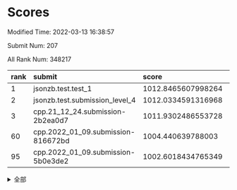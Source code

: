 # Scores

Modified Time: 2022-03-13 16:38:57

Submit Num: 207

All Rank Num: 348217

| rank |               submit               |       score        |       sigma        | pk_num |
| :--- | :--------------------------------- | :----------------- | :----------------- | :----- |
| 1    | jsonzb.test.test_1                 | 1012.8465607998264 | 0.8040721195830551 | 6727   |
| 2    | jsonzb.test.submission_level_4     | 1012.0334591316968 | 0.800683575439304  | 6731   |
| 3    | cpp.21_12_24.submission-2b2ea0d7   | 1011.9302486553728 | 0.7791929848035215 | 6729   |
| 60   | cpp.2022_01_09.submission-816672bd | 1004.440639788003  | 0.7226817989324442 | 6733   |
| 95   | cpp.2022_01_09.submission-5b0e3de2 | 1002.6018434765349 | 0.7208674186369384 | 6730   |


<details>
<summary>全部</summary>

| rank |                 submit                 |       score        |       sigma        | pk_num |
| :--- | :------------------------------------- | :----------------- | :----------------- | :----- |
| 1    | jsonzb.test.test_1                     | 1012.8465607998264 | 0.8040721195830551 | 6727   |
| 2    | jsonzb.test.submission_level_4         | 1012.0334591316968 | 0.800683575439304  | 6731   |
| 3    | cpp.21_12_24.submission-2b2ea0d7       | 1011.9302486553728 | 0.7791929848035215 | 6729   |
| 4    | gobigger.level_3.submission_level_3_16 | 1011.4068322422509 | 0.7530957300417717 | 6728   |
| 5    | gobigger.level_3.submission_level_3_15 | 1011.4005943800786 | 0.772143336836263  | 6730   |
| 6    | gobigger.level_3.submission_level_3_6  | 1011.3571111455124 | 0.8093510630369732 | 6734   |
| 7    | gobigger.level_3.submission_level_3_34 | 1011.251609788732  | 0.7822374809673238 | 6731   |
| 8    | gobigger.level_3.submission_level_3_30 | 1011.0325986643988 | 0.7670815963996138 | 6730   |
| 9    | gobigger.level_3.submission_level_3_11 | 1010.7367500577542 | 0.7497457597111419 | 6734   |
| 10   | gobigger.level_3.submission_level_3_38 | 1010.6662072879126 | 0.7628312166522588 | 6729   |
| 11   | gobigger.level_3.submission_level_3_26 | 1010.5914702982691 | 0.7654338162595185 | 6729   |
| 12   | gobigger.level_3.submission_level_3_13 | 1010.5771971828289 | 0.7607346630678588 | 6726   |
| 13   | gobigger.level_3.submission_level_3_0  | 1010.5738838116905 | 0.7645419170560307 | 6724   |
| 14   | gobigger.level_3.submission_level_3_43 | 1010.5354444723321 | 0.7350694519272564 | 6730   |
| 15   | gobigger.level_3.submission_level_3_27 | 1010.3947905951655 | 0.7620560584732776 | 6734   |
| 16   | gobigger.level_3.submission_level_3_20 | 1010.3336850107908 | 0.7708386247074211 | 6733   |
| 17   | gobigger.level_3.submission_level_3_22 | 1010.3241289811677 | 0.7487455554103797 | 6729   |
| 18   | gobigger.level_3.submission_level_3_42 | 1010.2400454218731 | 0.7561898925965896 | 6727   |
| 19   | gobigger.level_3.submission_level_3_36 | 1010.2315733661278 | 0.7628175481799733 | 6729   |
| 20   | gobigger.level_3.submission_level_3_41 | 1010.1975223692231 | 0.7550687680945037 | 6726   |
| 21   | gobigger.level_3.submission_level_3_48 | 1010.1640852831412 | 0.7598745452140049 | 6723   |
| 22   | gobigger.level_3.submission_level_3_9  | 1010.0942410278692 | 0.7646721736329811 | 6722   |
| 23   | gobigger.level_3.submission_level_3_4  | 1010.0771942754    | 0.7681502216937608 | 6733   |
| 24   | gobigger.level_3.submission_level_3_7  | 1010.0770966723582 | 0.751920951066308  | 6724   |
| 25   | gobigger.level_3.submission_level_3_28 | 1010.0562026992097 | 0.7701615872610235 | 6732   |
| 26   | gobigger.level_3.submission_level_3_25 | 1010.0399357732073 | 0.7664621136296683 | 6729   |
| 27   | gobigger.level_3.submission_level_3_19 | 1010.0108452339475 | 0.7502852807400862 | 6729   |
| 28   | gobigger.level_3.submission_level_3_39 | 1009.9672252816742 | 0.7780869733131953 | 6723   |
| 29   | gobigger.level_3.submission_level_3_17 | 1009.8998033816737 | 0.7500520613452982 | 6730   |
| 30   | gobigger.level_3.submission_level_3_46 | 1009.8940074952461 | 0.7370416070495311 | 6729   |
| 31   | gobigger.level_3.submission_level_3_21 | 1009.8815162074513 | 0.7498422270985662 | 6728   |
| 32   | gobigger.level_3.submission_level_3_29 | 1009.8717850955278 | 0.7555115839748223 | 6726   |
| 33   | gobigger.level_3.submission_level_3_3  | 1009.8104575638123 | 0.7497360754473709 | 6725   |
| 34   | gobigger.level_3.submission_level_3_33 | 1009.7802712346568 | 0.7702125967574088 | 6729   |
| 35   | gobigger.level_3.submission_level_3_49 | 1009.776446028871  | 0.7550258873852495 | 6732   |
| 36   | gobigger.level_3.submission_level_3_2  | 1009.6261875466187 | 0.7456407354034194 | 6727   |
| 37   | gobigger.level_3.submission_level_3_24 | 1009.5930917712739 | 0.7369332795516447 | 6730   |
| 38   | gobigger.level_3.submission_level_3_12 | 1009.5729149692048 | 0.7554686333035606 | 6728   |
| 39   | gobigger.level_3.submission_level_3_1  | 1009.4629056030421 | 0.7457774092959497 | 6731   |
| 40   | gobigger.level_3.submission_level_3_32 | 1009.4497299797902 | 0.735310741911853  | 6726   |
| 41   | gobigger.level_3.submission_level_3_45 | 1009.420791229608  | 0.7646688710644696 | 6734   |
| 42   | gobigger.level_3.submission_level_3_37 | 1009.3987890953977 | 0.7605158552081316 | 6726   |
| 43   | gobigger.level_3.submission_level_3_10 | 1009.3731551985279 | 0.7608391252104847 | 6730   |
| 44   | gobigger.level_3.submission_level_3_47 | 1009.328914072561  | 0.7384311924260585 | 6733   |
| 45   | gobigger.level_3.submission_level_3_23 | 1009.3044790859644 | 0.756968435897858  | 6731   |
| 46   | gobigger.level_3.submission_level_3_18 | 1009.2922560663864 | 0.7328429585470008 | 6731   |
| 47   | gobigger.level_3.submission_level_3_14 | 1009.2817076554838 | 0.7545336936851423 | 6729   |
| 48   | gobigger.level_3.submission_level_3_40 | 1009.1410762182644 | 0.7467915257820461 | 6728   |
| 49   | gobigger.level_3.submission_level_3_44 | 1008.9889504822788 | 0.7504964246142073 | 6730   |
| 50   | gobigger.level_3.submission_level_3_5  | 1008.7265948125104 | 0.7417896676807668 | 6726   |
| 51   | gobigger.level_3.submission_level_3_8  | 1008.686764495232  | 0.748203235513634  | 6730   |
| 52   | gobigger.level_3.submission_level_3_31 | 1008.6506501237893 | 0.7428192667341268 | 6733   |
| 53   | gobigger.level_3.submission_level_3_35 | 1008.5291298762586 | 0.752262631901877  | 6728   |
| 54   | gobigger.level_1.submission_level_1_36 | 1005.2563308495551 | 0.7318577343799151 | 6727   |
| 55   | gobigger.level_1.submission_level_1_21 | 1004.8600493196176 | 0.7227241478096609 | 6728   |
| 56   | gobigger.level_1.submission_level_1_18 | 1004.5430799773181 | 0.7240150322966997 | 6725   |
| 57   | gobigger.level_1.submission_level_1_26 | 1004.5281333759531 | 0.717569372576098  | 6732   |
| 58   | gobigger.level_1.submission_level_1_28 | 1004.477308557238  | 0.7062016114225917 | 6734   |
| 59   | gobigger.level_1.submission_level_1_12 | 1004.4538862372702 | 0.7195464052646514 | 6723   |
| 60   | cpp.2022_01_09.submission-816672bd     | 1004.440639788003  | 0.7226817989324442 | 6733   |
| 61   | gobigger.level_1.submission_level_1_8  | 1004.372046004698  | 0.72288981491323   | 6727   |
| 62   | gobigger.level_1.submission_level_1_34 | 1004.3061863950486 | 0.7297023567479225 | 6728   |
| 63   | gobigger.level_1.submission_level_1_0  | 1004.2693683064621 | 0.7144861507454702 | 6732   |
| 64   | gobigger.level_1.submission_level_1_16 | 1004.2619090942034 | 0.7225972197825161 | 6725   |
| 65   | gobigger.level_1.submission_level_1_13 | 1004.2588210878785 | 0.7080370852923856 | 6729   |
| 66   | gobigger.level_1.submission_level_1_7  | 1004.0546742173907 | 0.7137325688947083 | 6734   |
| 67   | gobigger.level_1.submission_level_1_2  | 1003.9101558481153 | 0.7147489975263118 | 6733   |
| 68   | gobigger.level_1.submission_level_1_45 | 1003.8891856374938 | 0.7220365585619145 | 6728   |
| 69   | gobigger.level_1.submission_level_1_49 | 1003.8105923108109 | 0.7270403500885484 | 6732   |
| 70   | gobigger.level_1.submission_level_1_1  | 1003.6379695254781 | 0.7166461039972352 | 6731   |
| 71   | gobigger.level_1.submission_level_1_17 | 1003.6275105367779 | 0.7048097804205997 | 6729   |
| 72   | gobigger.level_1.submission_level_1_31 | 1003.6222686543501 | 0.7182751125280603 | 6729   |
| 73   | gobigger.level_1.submission_level_1_41 | 1003.6203978673436 | 0.7126802875015473 | 6729   |
| 74   | gobigger.level_1.submission_level_1_5  | 1003.6044358056213 | 0.7162547500044687 | 6731   |
| 75   | gobigger.level_1.submission_level_1_4  | 1003.5868175039551 | 0.7178549754108533 | 6723   |
| 76   | gobigger.level_1.submission_level_1_32 | 1003.585269672515  | 0.7240030144049595 | 6727   |
| 77   | gobigger.level_1.submission_level_1_39 | 1003.5442977789318 | 0.7273643524286625 | 6729   |
| 78   | gobigger.level_1.submission_level_1_43 | 1003.5270441837398 | 0.7178905238955653 | 6731   |
| 79   | gobigger.level_1.submission_level_1_11 | 1003.4311890499142 | 0.704411869645022  | 6732   |
| 80   | gobigger.level_1.submission_level_1_46 | 1003.4309911866546 | 0.7078174744031573 | 6727   |
| 81   | gobigger.level_1.submission_level_1_23 | 1003.4269584326411 | 0.7108099128519025 | 6731   |
| 82   | gobigger.level_1.submission_level_1_9  | 1003.3739344601559 | 0.7171745378126314 | 6728   |
| 83   | gobigger.level_1.submission_level_1_6  | 1003.3588864142057 | 0.7078004886500535 | 6732   |
| 84   | gobigger.level_1.submission_level_1_40 | 1003.3368223268965 | 0.717766961322461  | 6730   |
| 85   | gobigger.level_1.submission_level_1_29 | 1003.2025026947775 | 0.7248516920232844 | 6727   |
| 86   | gobigger.level_1.submission_level_1_47 | 1003.1286923134371 | 0.7187081985961984 | 6727   |
| 87   | gobigger.level_1.submission_level_1_15 | 1003.0673878733124 | 0.7130300090524773 | 6728   |
| 88   | gobigger.level_1.submission_level_1_48 | 1003.0655092474002 | 0.7160212690546505 | 6727   |
| 89   | gobigger.level_1.submission_level_1_44 | 1003.0600422904265 | 0.707660224656369  | 6731   |
| 90   | gobigger.level_1.submission_level_1_33 | 1002.8872451275532 | 0.699830350555819  | 6727   |
| 91   | gobigger.level_1.submission_level_1_20 | 1002.8062227584014 | 0.7049447909643517 | 6726   |
| 92   | gobigger.level_1.submission_level_1_22 | 1002.7588408301012 | 0.7251080959470815 | 6725   |
| 93   | gobigger.level_1.submission_level_1_35 | 1002.701192989217  | 0.72170304354352   | 6727   |
| 94   | gobigger.level_1.submission_level_1_25 | 1002.6329657922273 | 0.7249579318182775 | 6729   |
| 95   | cpp.2022_01_09.submission-5b0e3de2     | 1002.6018434765349 | 0.7208674186369384 | 6730   |
| 96   | gobigger.level_1.submission_level_1_38 | 1002.5804920075226 | 0.7133736715635733 | 6726   |
| 97   | gobigger.level_1.submission_level_1_10 | 1002.5336987622787 | 0.7032023792287149 | 6730   |
| 98   | gobigger.level_1.submission_level_1_27 | 1002.5071510258144 | 0.7204062320489425 | 6732   |
| 99   | gobigger.level_1.submission_level_1_3  | 1002.4217479242719 | 0.7305158429518711 | 6731   |
| 100  | gobigger.level_1.submission_level_1_19 | 1002.3203509061833 | 0.7178464087305478 | 6730   |
| 101  | gobigger.level_1.submission_level_1_24 | 1002.2745545849417 | 0.7252879415014214 | 6728   |
| 102  | gobigger.level_1.submission_level_1_14 | 1002.1848940190071 | 0.7135704696384212 | 6730   |
| 103  | gobigger.level_1.submission_level_1_37 | 1001.7743119266067 | 0.7086026480946982 | 6730   |
| 104  | gobigger.level_1.submission_level_1_30 | 1001.6489705040249 | 0.7110525906596706 | 6729   |
| 105  | gobigger.level_1.submission_level_1_42 | 1001.6308790764388 | 0.6998120635259506 | 6728   |
| 106  | gobigger.random.submission_random_45   | 997.0890739626193  | 0.7218130135242886 | 6723   |
| 107  | gobigger.random.submission_random_29   | 997.0524935725529  | 0.7040005618036413 | 6730   |
| 108  | gobigger.random.submission_random_18   | 997.0100635029174  | 0.6990592785132939 | 6726   |
| 109  | gobigger.random.submission_random_37   | 996.8300836862519  | 0.7044536993490257 | 6730   |
| 110  | gobigger.random.submission_random_0    | 996.7412433764606  | 0.7118139440444093 | 6730   |
| 111  | gobigger.random.submission_random_6    | 996.6515549054269  | 0.7150729462884067 | 6729   |
| 112  | gobigger.random.submission_random_23   | 996.6484160309911  | 0.7097894699946291 | 6733   |
| 113  | gobigger.random.submission_random_15   | 996.5819861828355  | 0.7018362242371043 | 6726   |
| 114  | gobigger.random.submission_random_9    | 996.5464909260045  | 0.703179509338205  | 6728   |
| 115  | gobigger.random.submission_random_10   | 996.5368486927908  | 0.7130049070875192 | 6728   |
| 116  | gobigger.random.submission_random_2    | 996.4943822163459  | 0.7130274282749377 | 6733   |
| 117  | gobigger.random.submission_random_36   | 996.4793768206512  | 0.7096473307036736 | 6731   |
| 118  | gobigger.random.submission_random_21   | 996.472947739579   | 0.7227328100339422 | 6729   |
| 119  | gobigger.random.submission_random_26   | 996.454809131705   | 0.7215381552264474 | 6728   |
| 120  | gobigger.random.submission_random_19   | 996.404703524531   | 0.7182199288050712 | 6725   |
| 121  | gobigger.random.submission_random_43   | 996.3735517092541  | 0.7107492653818894 | 6731   |
| 122  | gobigger.random.submission_random_24   | 996.3606250591915  | 0.7116947810221214 | 6730   |
| 123  | gobigger.random.submission_random_38   | 996.3139277790658  | 0.7111150446885651 | 6733   |
| 124  | gobigger.random.submission_random_47   | 996.2860961896332  | 0.7095115612452761 | 6732   |
| 125  | gobigger.random.submission_random_3    | 996.2116310998704  | 0.7013894005043693 | 6725   |
| 126  | gobigger.random.submission_random_49   | 996.1901441197653  | 0.7085528159172397 | 6729   |
| 127  | gobigger.random.submission_random_40   | 996.1649268547185  | 0.7083406520000337 | 6726   |
| 128  | gobigger.random.submission_random_32   | 996.1590419698439  | 0.7038050609492497 | 6729   |
| 129  | gobigger.random.submission_random_42   | 996.1287846094887  | 0.7031653494843233 | 6729   |
| 130  | gobigger.random.submission_random_11   | 996.1232130476393  | 0.7154772984615552 | 6725   |
| 131  | gobigger.random.submission_random_39   | 996.0908417089329  | 0.71872500755101   | 6727   |
| 132  | gobigger.random.submission_random_25   | 996.029676914767   | 0.7075555215291414 | 6732   |
| 133  | gobigger.random.submission_random_28   | 996.0075955727935  | 0.7099365316093474 | 6727   |
| 134  | gobigger.random.submission_random_44   | 995.9280271514077  | 0.7063999516738925 | 6728   |
| 135  | gobigger.random.submission_random_30   | 995.8852830307613  | 0.7038340654091167 | 6727   |
| 136  | gobigger.random.submission_random_12   | 995.8611820258723  | 0.7078201901759414 | 6729   |
| 137  | gobigger.random.submission_random_31   | 995.7900620560388  | 0.7189311647323262 | 6727   |
| 138  | gobigger.random.submission_random_27   | 995.6961875372972  | 0.7118275701527299 | 6730   |
| 139  | gobigger.random.submission_random_46   | 995.693267110385   | 0.698826715128573  | 6731   |
| 140  | gobigger.random.submission_random_5    | 995.6678493106967  | 0.7010032214013836 | 6726   |
| 141  | gobigger.random.submission_random_17   | 995.6005823220964  | 0.6978043798711675 | 6732   |
| 142  | gobigger.random.submission_random_1    | 995.5836397803848  | 0.7174209553350809 | 6730   |
| 143  | gobigger.random.submission_random_14   | 995.5811267049794  | 0.705941031548082  | 6725   |
| 144  | gobigger.random.submission_random_4    | 995.5481758182566  | 0.7174097260458011 | 6727   |
| 145  | gobigger.random.submission_random_41   | 995.5140668414424  | 0.7213721360755224 | 6729   |
| 146  | gobigger.random.submission_random_16   | 995.4772052974297  | 0.7013552224055859 | 6725   |
| 147  | gobigger.random.submission_random_8    | 995.3800440790752  | 0.7207922042010086 | 6733   |
| 148  | gobigger.random.submission_random_20   | 995.3120497379729  | 0.7050976033486307 | 6736   |
| 149  | gobigger.random.submission_random_33   | 995.2324592058213  | 0.7063568875985404 | 6727   |
| 150  | gobigger.random.submission_random_34   | 995.1668263880423  | 0.7294426897754362 | 6731   |
| 151  | gobigger.random.submission_random_13   | 995.0576464507849  | 0.7301875108644605 | 6730   |
| 152  | gobigger.random.submission_random_48   | 994.9804997509775  | 0.7221357616562892 | 6724   |
| 153  | gobigger.random.submission_random_35   | 994.760656367174   | 0.7140438440048423 | 6729   |
| 154  | gobigger.random.submission_random_22   | 994.5951686114632  | 0.725592226050231  | 6734   |
| 155  | gobigger.level_2.submission_level_2_34 | 994.4431636212029  | 0.7248068936517694 | 6726   |
| 156  | gobigger.random.submission_random_7    | 994.3591827446977  | 0.7167513009464788 | 6731   |
| 157  | gobigger.level_2.submission_level_2_45 | 993.8025507298777  | 0.7431872941409196 | 6728   |
| 158  | gobigger.level_2.submission_level_2_11 | 993.7735480077903  | 0.7459042582196334 | 6724   |
| 159  | gobigger.level_2.submission_level_2_46 | 993.7551609777056  | 0.737494155896016  | 6725   |
| 160  | gobigger.level_2.submission_level_2_10 | 993.6507897440428  | 0.7470623830060551 | 6727   |
| 161  | gobigger.level_2.submission_level_2_5  | 993.485565884514   | 0.7419716662508113 | 6730   |
| 162  | gobigger.level_2.submission_level_2_35 | 993.4062042493855  | 0.7511286428738906 | 6729   |
| 163  | gobigger.level_2.submission_level_2_38 | 993.3239218661407  | 0.7378488201610061 | 6734   |
| 164  | gobigger.level_2.submission_level_2_8  | 993.1690414369781  | 0.7406331988439633 | 6732   |
| 165  | gobigger.level_2.submission_level_2_21 | 993.1388866227716  | 0.7362797127446362 | 6733   |
| 166  | gobigger.level_2.submission_level_2_4  | 993.1313099438872  | 0.7288124992128767 | 6725   |
| 167  | gobigger.level_2.submission_level_2_48 | 992.9743282456849  | 0.7321447672621001 | 6726   |
| 168  | gobigger.level_2.submission_level_2_28 | 992.9454540934046  | 0.7264700249478467 | 6725   |
| 169  | gobigger.level_2.submission_level_2_40 | 992.9216858365473  | 0.7441966583163484 | 6725   |
| 170  | gobigger.level_2.submission_level_2_2  | 992.9004730723638  | 0.7353642350106258 | 6726   |
| 171  | gobigger.level_2.submission_level_2_37 | 992.8460934013251  | 0.7324179269403466 | 6733   |
| 172  | gobigger.level_2.submission_level_2_31 | 992.8166192542806  | 0.724922623555101  | 6725   |
| 173  | gobigger.level_2.submission_level_2_33 | 992.7724850530221  | 0.7582086828398532 | 6722   |
| 174  | gobigger.level_2.submission_level_2_43 | 992.7581072380448  | 0.7385825239733059 | 6728   |
| 175  | gobigger.level_2.submission_level_2_24 | 992.7524511475737  | 0.7361755680954011 | 6733   |
| 176  | gobigger.level_2.submission_level_2_9  | 992.552588994758   | 0.755782032696791  | 6730   |
| 177  | gobigger.level_2.submission_level_2_0  | 992.5413771342429  | 0.7364132369306025 | 6727   |
| 178  | gobigger.level_2.submission_level_2_15 | 992.2519204588596  | 0.7445090317316692 | 6727   |
| 179  | gobigger.level_2.submission_level_2_25 | 992.2035778463252  | 0.7487166822179366 | 6732   |
| 180  | gobigger.level_2.submission_level_2_3  | 992.2020741237133  | 0.7484702391467045 | 6729   |
| 181  | gobigger.level_2.submission_level_2_16 | 992.0928207780393  | 0.7317938766223983 | 6732   |
| 182  | gobigger.level_2.submission_level_2_19 | 992.0761572994762  | 0.7504401610550758 | 6733   |
| 183  | gobigger.level_2.submission_level_2_26 | 991.9802401784951  | 0.741446102560292  | 6729   |
| 184  | gobigger.level_2.submission_level_2_32 | 991.9568209929533  | 0.7278028544276333 | 6730   |
| 185  | gobigger.level_2.submission_level_2_22 | 991.8443896124505  | 0.7468521790356542 | 6730   |
| 186  | gobigger.level_2.submission_level_2_14 | 991.762613044705   | 0.7465726770742207 | 6733   |
| 187  | gobigger.level_2.submission_level_2_41 | 991.7389201771342  | 0.7526741780524342 | 6727   |
| 188  | gobigger.level_2.submission_level_2_12 | 991.7200223424672  | 0.7726613819902373 | 6730   |
| 189  | gobigger.level_2.submission_level_2_42 | 991.5280048641267  | 0.7571751893281768 | 6728   |
| 190  | gobigger.level_2.submission_level_2_6  | 991.4852807712452  | 0.7593628228973609 | 6728   |
| 191  | gobigger.level_2.submission_level_2_23 | 991.438333657322   | 0.7568694122257928 | 6728   |
| 192  | gobigger.level_2.submission_level_2_49 | 991.31805237025    | 0.7638209949171749 | 6730   |
| 193  | gobigger.level_2.submission_level_2_17 | 991.2276643931315  | 0.7437435049821759 | 6730   |
| 194  | gobigger.level_2.submission_level_2_39 | 991.1499366935087  | 0.7615013835039411 | 6728   |
| 195  | gobigger.level_2.submission_level_2_47 | 991.0182550788013  | 0.7471293440911991 | 6727   |
| 196  | gobigger.level_2.submission_level_2_18 | 990.9410769752968  | 0.7597244223377392 | 6727   |
| 197  | gobigger.level_2.submission_level_2_20 | 990.7931284255868  | 0.7854190753473372 | 6725   |
| 198  | gobigger.level_2.submission_level_2_30 | 990.7641978219568  | 0.758993285820455  | 6732   |
| 199  | gobigger.level_2.submission_level_2_27 | 990.7067649582718  | 0.7572820998973763 | 6727   |
| 200  | gobigger.level_2.submission_level_2_7  | 990.6555589931796  | 0.7541298350128586 | 6731   |
| 201  | gobigger.level_2.submission_level_2_13 | 990.4318945699232  | 0.7737982307173055 | 6727   |
| 202  | gobigger.level_2.submission_level_2_1  | 990.3947093544148  | 0.7779990622198395 | 6730   |
| 203  | gobigger.level_2.submission_level_2_29 | 990.3666375704012  | 0.7802657005912987 | 6729   |
| 204  | gobigger.level_2.submission_level_2_36 | 990.3277021984859  | 0.7733923314238202 | 6723   |
| 205  | gobigger.level_2.submission_level_2_44 | 989.9745733222304  | 0.7797830803503155 | 6729   |
| 206  | gobigger.none.submission_none_1        | 976.2187537716492  | 1.4235105320092438 | 6731   |
| 207  | gobigger.none.submission_none_0        | 975.756608181541   | 1.518519114769036  | 6729   |

</details>